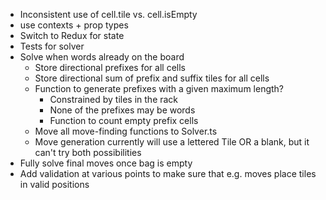 - Inconsistent use of cell.tile vs. cell.isEmpty
- use contexts + prop types
- Switch to Redux for state
- Tests for solver
- Solve when words already on the board
    - Store directional prefixes for all cells
    - Store directional sum of prefix and suffix tiles for all cells
    - Function to generate prefixes with a given maximum length?
        - Constrained by tiles in the rack
        - None of the prefixes may be words
        - Function to count empty prefix cells
    - Move all move-finding functions to Solver.ts
    - Move generation currently will use a lettered Tile OR a blank, but it can't try both possibilities
- Fully solve final moves once bag is empty
- Add validation at various points to make sure that e.g. moves place tiles in valid positions